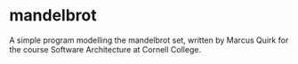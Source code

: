# mandelbrot

A simple program modelling the mandelbrot set, written by Marcus Quirk for the course Software Architecture at Cornell College.
